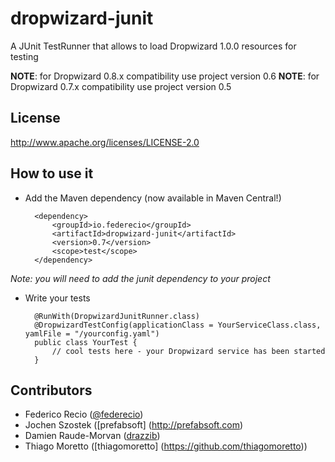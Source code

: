 dropwizard-junit
================

A JUnit TestRunner that allows to load Dropwizard 1.0.0 resources for testing

__NOTE__: for Dropwizard 0.8.x compatibility use project version 0.6
__NOTE__: for Dropwizard 0.7.x compatibility use project version 0.5

License
-------

http://www.apache.org/licenses/LICENSE-2.0

How to use it
-------------

* Add the Maven dependency (now available in Maven Central!)

        <dependency>
            <groupId>io.federecio</groupId>
            <artifactId>dropwizard-junit</artifactId>
            <version>0.7</version>
            <scope>test</scope>
        </dependency>

*Note: you will need to add the junit dependency to your project*

* Write your tests

        @RunWith(DropwizardJunitRunner.class)
        @DropwizardTestConfig(applicationClass = YourServiceClass.class, yamlFile = "/yourconfig.yaml")
        public class YourTest {
            // cool tests here - your Dropwizard service has been started
        }

Contributors
------------

* Federico Recio ([@federecio](http://twitter.com/federecio))
* Jochen Szostek ([prefabsoft] (http://prefabsoft.com)
* Damien Raude-Morvan ([drazzib](https://github.com/drazzib))
* Thiago Moretto ([thiagomoretto] (https://github.com/thiagomoretto))